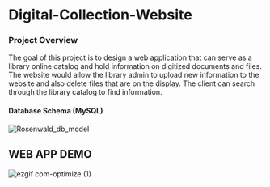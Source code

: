 # Digital-Collection-Website

### Project Overview

The goal of this project is to design a web application that can serve as a library online catalog and hold information on digitized documents and files. The website would allow the library admin to upload new information to the website and also delete files that are on the display. The client can search through the library catalog to find information. 


#### Database Schema (MySQL)
![Rosenwald_db_model](https://github.com/Oneimu/Digital-Collection-Website/assets/62015433/a6ec7c61-6242-4ebe-b28d-261cbfb8491e)


## WEB APP DEMO

![ezgif com-optimize (1)](https://github.com/Oneimu/Digital-Collection-Website/assets/62015433/6c5852a4-999f-4ee7-aa79-76cd30f26b66)
